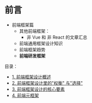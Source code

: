 
# 前言


- 前端框架篇
	- 其他前端框架：
		- 非 Vue 和 非 React 的文章汇总
	- 前端通用框架设计知识
	- 前端框架趋势
	- **前端研发框架**

目录：
- [1. 前端框架设计概述](/post/UnVdLT60.html)
- [2. 前端框架设计里的"权衡" 与"选择"](/post/NuhCNBNk.html)
- [3.  前端框架设计的核心要素](/post/ioLJ4yvJ.html)
- [4. 前端元框架](/post/jJ35Cjrv.html)
